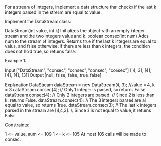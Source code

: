 For a stream of integers, implement a data structure that checks if the last k integers parsed in the stream are equal to value.

Implement the DataStream class:

DataStream(int value, int k) Initializes the object with an empty integer stream and the two integers value and k.
boolean consec(int num) Adds num to the stream of integers. Returns true if the last k integers are equal to value, and false otherwise. If there are less than k integers, the condition does not hold true, so returns false.
 

Example 1:

Input
["DataStream", "consec", "consec", "consec", "consec"]
[[4, 3], [4], [4], [4], [3]]
Output
[null, false, false, true, false]

Explanation
DataStream dataStream = new DataStream(4, 3); //value = 4, k = 3 
dataStream.consec(4); // Only 1 integer is parsed, so returns False. 
dataStream.consec(4); // Only 2 integers are parsed.
                      // Since 2 is less than k, returns False. 
dataStream.consec(4); // The 3 integers parsed are all equal to value, so returns True. 
dataStream.consec(3); // The last k integers parsed in the stream are [4,4,3].
                      // Since 3 is not equal to value, it returns False.
 

Constraints:

1 <= value, num <= 109
1 <= k <= 105
At most 105 calls will be made to consec.